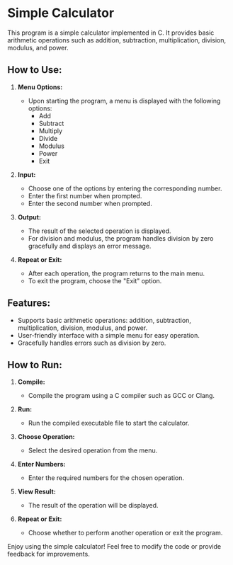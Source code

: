 # Simple Calculator

This program is a simple calculator implemented in C. It provides basic arithmetic operations such as addition, subtraction, multiplication, division, modulus, and power.

## How to Use:

1. **Menu Options:**
   - Upon starting the program, a menu is displayed with the following options:
     - Add
     - Subtract
     - Multiply
     - Divide
     - Modulus
     - Power
     - Exit

2. **Input:**
   - Choose one of the options by entering the corresponding number.
   - Enter the first number when prompted.
   - Enter the second number when prompted.

3. **Output:**
   - The result of the selected operation is displayed.
   - For division and modulus, the program handles division by zero gracefully and displays an error message.

4. **Repeat or Exit:**
   - After each operation, the program returns to the main menu.
   - To exit the program, choose the "Exit" option.

## Features:

- Supports basic arithmetic operations: addition, subtraction, multiplication, division, modulus, and power.
- User-friendly interface with a simple menu for easy operation.
- Gracefully handles errors such as division by zero.

## How to Run:

1. **Compile:**
   - Compile the program using a C compiler such as GCC or Clang.

2. **Run:**
   - Run the compiled executable file to start the calculator.

3. **Choose Operation:**
   - Select the desired operation from the menu.

4. **Enter Numbers:**
   - Enter the required numbers for the chosen operation.

5. **View Result:**
   - The result of the operation will be displayed.

6. **Repeat or Exit:**
   - Choose whether to perform another operation or exit the program.

Enjoy using the simple calculator! Feel free to modify the code or provide feedback for improvements.
